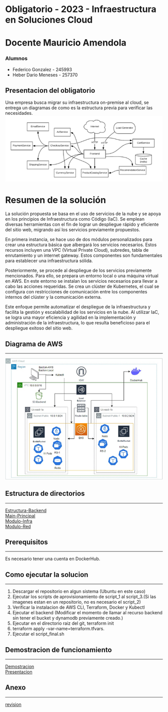# Obligatorio - 2023 - Infraestructura en Soluciones Cloud
# Docente Mauricio Amendola
### Alumnos
* Federico Gonzalez - 245993
* Heber Dario Meneses - 257370

## Presentacion del obligatorio
Una empresa busca migrar su infraestructura on-premise al cloud, se entrega un diagramas de como es la estructura previa para verificar las necesidades. <br>
![](./files/images/obl2023.png)

# Resumen de la solución
La solución propuesta se basa en el uso de servicios de la nube y se apoya en los principios de Infraestructura como Código (IaC). Se emplean diversas herramientas con el fin de lograr un despliegue rápido y eficiente del sitio web, migrando así los servicios previamente propuestos.

En primera instancia, se hace uso de dos módulos personalizados para crear una estructura básica que albergará los servicios necesarios. Estos recursos incluyen una VPC (Virtual Private Cloud), subredes, tabla de enrutamiento y un internet gateway. Estos componentes son fundamentales para establecer una infraestructura sólida.

Posteriormente, se procede al despliegue de los servicios previamente mencionados. Para ello, se prepara un entorno local o una máquina virtual en AWS. En este entorno se instalan los servicios necesarios para llevar a cabo las acciones requeridas. Se crea un clúster de Kubernetes, el cual se configura con restricciones de comunicación entre los componentes internos del clúster y la comunicación externa.

Este enfoque permite automatizar el despliegue de la infraestructura y facilita la gestión y escalabilidad de los servicios en la nube. Al utilizar IaC, se logra una mayor eficiencia y agilidad en la implementación y administración de la infraestructura, lo que resulta beneficioso para el despliegue exitoso del sitio web.
## Diagrama de AWS
***
![DiagramaAWS](./files/images/diagramaAWS.jpg)
## Estructura de directorios
***
[Estructura-Backend](files/backend.md) <br>
[Main-Principal](files/main.md) <br>
[Modulo-Infra](files/infra.md) <br>
[Modulo-Red](files/red.md)

## Prerequisitos
***
Es necesario tener una cuenta en DockerHub.

## Como ejecutar la solucion
***

1. Descargar el repositorio en algun sistema (Ubuntu en este caso)
2. Ejecutar los scripts de aprovisionamiento de script_1 al script_3.(Si las imagenes estan en un repositorio, no es necesario el script_2)
3. Verificar la instalacion de AWS CLI, Terraform, Docker y Kubectl
4. Ejecutar el backend (Modificar el momento de llamar al recurso backend sin tener el bucket y dynamodb previamente creado.)
5. Ejecutar en el directorio raiz del git, terraform init
6. terraform apply -var-name=terraform.tfvars.
7. Ejecutar el script_final.sh

## Demostracion de funcionamiento
***
[Demostracion](https://www.youtube.com/watch?v=IhmfQYJdJBE) <br>
[Presentacion](https://fi365-my.sharepoint.com/:p:/g/personal/hm257370_fi365_ort_edu_uy/EWbkKtbj-O5MihIILExPc4IBuPoejrjusEU3kiHcT8u8rw?e=12LV67) <br>

## Anexo
***
[revision](files/limitaciones.md) <br>